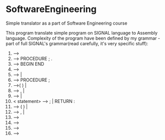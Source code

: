# SoftwareEngineering
Simple translator as a part of Software Engineering course

This program translate simple program on SIGNAL language to Assembly language.
Complexity of the program have been defined by my grammar - part of full SIGNAL's grammar(read carefully, it's very specific stuff):

1.	<signal-program> --> <program> 
2.	<program> --> PROCEDURE <procedure-identifier><parameters-list>; <block> . 
3.	<block> --> <declarations> BEGIN <statements- list> END  
4.	<declarations> --> <procedure-declarations> 
5.	<procedure-declarations> --> <procedure> <procedure-declarations> | <empty> 
6.	<procedure> --> PROCEDURE <procedure-identifier><parameters-list> ;
7.	<parameters-list> -->( <variable-identifier><identifiers-list> ) | <empty> 
8.	<identifiers-list> -->  , <variable-identifier><identifiers-list> | <empty> 
9.	<statements-list> --> <statement><statements-list> | <empty>
10.	< statement> --> <procedure-identifier><actual-arguments> ; | RETURN :
11.	<actual-arguments> --> ( <unsigned-integer><actual-arguments-list> )  | <empty> 
12.	<actual-arguments-list> --> , <unsigned-integer><actual-arguments-list> | <empty>
13.	<variable-identifier> --> <identifier>
14.	<procedure-identifier> --> <identifier> 
15.	<unsigned-integer> --> <digit><digits-string> 
16.	<identifier> --> <letter><string>

